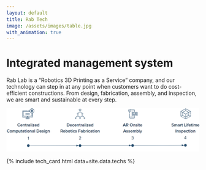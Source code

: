 ```yaml
---
layout: default
title: Rab Tech
image: /assets/images/table.jpg
with_animation: true
---
```

# Integrated management system

Rab Lab is a “Robotics 3D Printing as a Service” company, and our technology can step in at any point when customers want to do cost-efficient constructions. From design, fabrication, assembly, and inspection, we are smart and sustainable at every step.

![](/assets/images/techs.jpg)

{% include tech_card.html data=site.data.techs %}